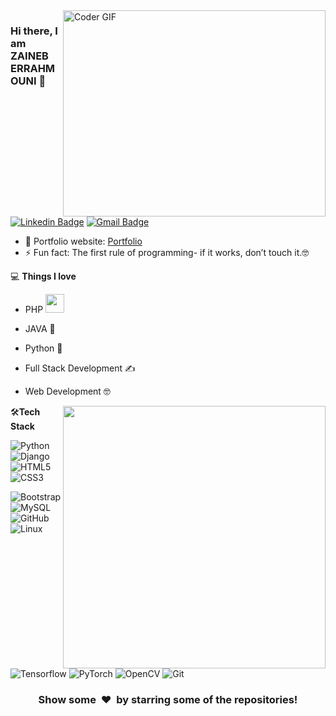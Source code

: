 <img align="right" src="" alt="Coder GIF" width="420" height="330">



### Hi there, I am ZAINEB ERRAHMOUNI 👋
[![Linkedin Badge](https://img.shields.io/badge/-zaineberrahmouni-blue?style=flat-square&logo=Linkedin&logoColor=white&link=https://www.linkedin.com/in/zaineberrahmouni/)](https://www.linkedin.com/in/zaineberrahmouni/)
[![Gmail Badge](https://img.shields.io/badge/-errahmouni.zaineb@gmail.com-c14438?style=flat-square&logo=Gmail&logoColor=white&link=mailto:errahmouni.zaineb@gmail.com)](mailto:errahmouni.zaineb@gmail.com) 

- 🎯 Portfolio website: [Portfolio]()
- ⚡ Fun fact: The first rule of programming- if it works, don’t touch it.🤓

💻 **Things I love**
- PHP <img src="https://media.giphy.com/media/WUlplcMpOCEmTGBtBW/giphy.gif" width="30"> 
- JAVA 😬
- Python 🧐
- Full Stack Development ✍️
- Web Development 🤓


   <a href="https://github.com/anuraghazra/github-readme-stats" title="Go to Source">
      <img align="right" width=420 height="auto" src="https://github-readme-stats.vercel.app/api?username=zaineberrahmouni&show_icons=true&theme=dark&border_color=61dafb&hide_border=true&include_all_commits=true" />
    </a>
    
🛠**Tech Stack**

![Python](https://img.shields.io/badge/-Python-000000?style=flat&logo=python)
![Django](https://img.shields.io/badge/-Django-000000?style=flat&logo=Django)
![HTML5](https://img.shields.io/badge/-HTML5-000000?style=flat&logo=HTML5)
![CSS3](https://img.shields.io/badge/-CSS3-000000?style=flat&logo=CSS3)

![Bootstrap](https://img.shields.io/badge/-Bootstrap-000000?style=flat&logo=bootstrap)
![MySQL](https://img.shields.io/badge/-MySQL-000000?style=flat&logo=MySQL)
![GitHub](https://img.shields.io/badge/-GitHub-000000?style=flat&logo=github&logoColor=FFFFFF)
![Linux](https://img.shields.io/badge/-Linux-000000?style=flat&logo=linux&logoColor=FCC624)

![Tensorflow](https://img.shields.io/badge/-Tensorflow-000000?style=flat&logo=tensorflow)
![PyTorch](https://img.shields.io/badge/-PyTorch-000000?style=flat&logo=pytorch)
![OpenCV](https://img.shields.io/badge/-OpenCV-000000?style=flat&logo=opencv)
![Git](https://img.shields.io/badge/-Git-000000?style=flat&logo=git&logoColor=F05032)

<div align="center">
    <h3 align="center">Show some &nbsp;❤️&nbsp; by starring some of the repositories!</h3>
</div>


